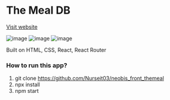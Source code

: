 # The Meal DB
[Visit website](https://neobis-front-themeal-theta.vercel.app/)

![image](https://github.com/Nurseit03/neobis_front_themeal/assets/66901719/dca616b5-faae-4044-a182-931e4eee041e)
![image](https://github.com/Nurseit03/neobis_front_themeal/assets/66901719/fba1c582-8db1-4ef8-9954-fff35a369208)
![image](https://github.com/Nurseit03/neobis_front_themeal/assets/66901719/18a1be78-01bb-4bb8-ad5e-d7e4f797eb42)


Built on HTML, CSS, React, React Router 

### How to run this app?

1.  git clone https://github.com/Nurseit03/neobis_front_themeal
2.  npx install
3.  npm start
